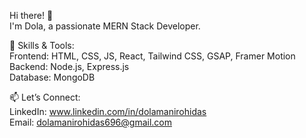 Hi there! 👋 \
I'm Dola, a passionate MERN Stack Developer.

🔧 Skills & Tools: \
Frontend: HTML, CSS, JS, React, Tailwind CSS, GSAP, Framer Motion \
Backend: Node.js, Express.js \
Database: MongoDB

📫 Let’s Connect:\
LinkedIn: www.linkedin.com/in/dolamanirohidas \
Email: dolamanirohidas696@gmail.com
